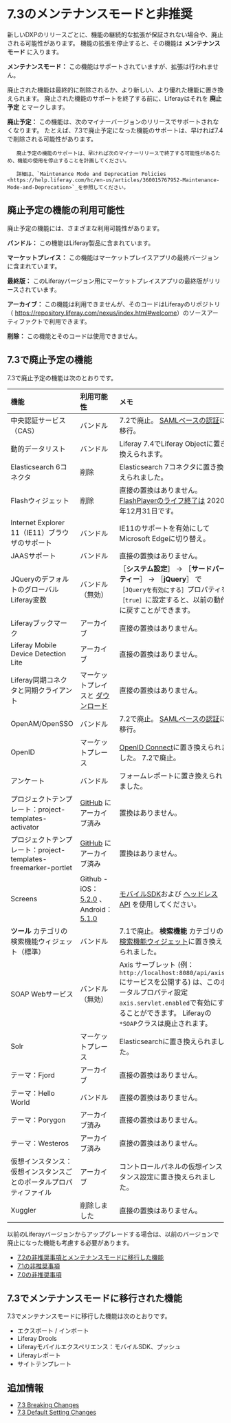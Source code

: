 # 7.3のメンテナンスモードと非推奨

新しいDXPのリリースごとに、機能の継続的な拡張が保証されない場合や、廃止される可能性があります。 機能の拡張を停止すると、その機能は **メンテナンスモード** に入ります。

**メンテナンスモード：** この機能はサポートされていますが、拡張は行われません。

廃止された機能は最終的に削除されるか、より新しい、より優れた機能に置き換えられます。 廃止された機能のサポートを終了する前に、Liferayはそれを **廃止予定** とマークします。

**廃止予定：** この機能は、次のマイナーバージョンのリリースでサポートされなくなります。 たとえば、7.3で廃止予定になった機能のサポートは、早ければ7.4で削除される可能性があります。

```{important}
   廃止予定の機能のサポートは、早ければ次のマイナーリリースで終了する可能性があるため、機能の使用を停止することを計画してください。
```

```{important}
   詳細は、`Maintenance Mode and Deprecation Policies <https://help.liferay.com/hc/en-us/articles/360015767952-Maintenance-Mode-and-Deprecation>`_を参照してください。
```

<a name="廃止予定の機能の利用可能性" />

## 廃止予定の機能の利用可能性

廃止予定の機能には、さまざまな利用可能性があります。

**バンドル：** この機能はLiferay製品に含まれています。

**マーケットプレイス：** この機能はマーケットプレイスアプリの最終バージョンに含まれています。

**最終版：** このLiferayバージョン用にマーケットプレイスアプリの最終版がリリースされています。

**アーカイブ：** この機能は利用できませんが、そのコードはLiferayのリポジトリ（ <https://repository.liferay.com/nexus/index.html#welcome>）のソースアーティファクトで利用できます。

**削除：** この機能とそのコードは使用できません。

<a name="73で廃止予定の機能" />

## 7.3で廃止予定の機能

7.3で廃止予定の機能は次のとおりです。

| 機能                                                | 利用可能性                                                                                                                                                                        | メモ                                                                                                                                                    |
|:------------------------------------------------- |:---------------------------------------------------------------------------------------------------------------------------------------------------------------------------- |:----------------------------------------------------------------------------------------------------------------------------------------------------- |
| 中央認証サービス（CAS）                                     | バンドル                                                                                                                                                                         | 7.2で廃止。 [ SAMLベースの認証](../../securing-liferay/configuring-sso/authenticating-with-saml/single-sign-on-with-saml.md)に移行。                                |
| 動的データリスト                                          | バンドル                                                                                                                                                                         | Liferay 7.4でLiferay Objectに置き換えられます。                                                                                                                  |
| Elasticsearch 6コネクタ                               | 削除                                                                                                                                                                           | Elasticsearch 7コネクタに置き換えられました。                                                                                                                        |
| Flashウィジェット                                       | 削除                                                                                                                                                                           | 直接の置換はありません。 [FlashPlayerのライフ終了は](https://www.adobe.com/products/flashplayer/end-of-life.html) 2020年12月31日です。                                          |
| Internet Explorer 11（IE11）ブラウザのサポート               | バンドル                                                                                                                                                                         | IE11のサポートを有効にしてMicrosoft Edgeに切り替え。                                                                                                                   |
| JAASサポート                                          | バンドル                                                                                                                                                                         | 直接の置換はありません。                                                                                                                                          |
| JQueryのデフォルトのグローバルLiferay変数                       | バンドル（無効）                                                                                                                                                                     | ［**システム設定**］ &rarr; ［**サードパーティー**］ &rarr; ［**jQuery**］ で`［JQueryを有効にする］`プロパティを`［true］`に設定すると、以前の動作に戻すことができます。                                                |
| Liferayブックマーク                                     | アーカイブ                                                                                                                                                                        | 直接の置換はありません。                                                                                                                                          |
| Liferay Mobile Device Detection Lite              | アーカイブ                                                                                                                                                                        | 直接の置換はありません。                                                                                                                                          |
| Liferay同期コネクタと同期クライアント                            | マーケットプレイスと [ダウンロード](https://web.liferay.com/downloads/liferay-sync)                                                                                                           | 直接の置換はありません。                                                                                                                                          |
| OpenAM/OpenSSO                                    | バンドル                                                                                                                                                                         | 7.2で廃止。 [ SAMLベースの認証](../../installation-and-upgrades/securing-liferay/configuring-sso/authenticating-with-saml/single-sign-on-with-saml.md)に移行。      |
| OpenID                                            | マーケットプレース                                                                                                                                                                    | [OpenID Connect](../../securing-liferay/configuring-sso/other-ssos/using-openid-connect.md)に置き換えられました。 7.2で廃止。                                        |
| アンケート                                             | バンドル                                                                                                                                                                         | フォームレポートに置き換えられました。                                                                                                                                   |
| プロジェクトテンプレート：project-templates-activator          | [GitHub](https://github.com/liferay/liferay-blade-cli/tree/master/extensions) にアーカイブ済み                                                                                        | 置換はありません。                                                                                                                                             |
| プロジェクトテンプレート：project-templates-freemarker-portlet | [GitHub](https://github.com/liferay/liferay-blade-cli/tree/master/extensions) にアーカイブ済み                                                                                        | 置換はありません。                                                                                                                                             |
| Screens                                           | Github - iOS： [5.2.0](https://github.com/liferay/liferay-screens/releases/tag/5.2.0) 、Android： [5.1.0](https://github.com/liferay/liferay-screens/releases/tag/5.1.0-android) | [モバイルSDK](../../../developing-applications/tooling/other-tools/mobile-sdk.md)および [ヘッドレスAPI](../../..//headless-delivery/consuming_apis.html) を使用してください。 |
| **ツール** カテゴリの検索機能ウィジェット（標準）                          | バンドル                                                                                                                                                                         | 7.1で廃止。 **検索機能** カテゴリの[検索機能ウィジェット](../../../using-search/search-pages-and-widgets/search-results/search-results.md)に置き換えられました。                           |
| SOAP Webサービス                                      | バンドル（無効）                                                                                                                                                                     | Axis サーブレット (例：`http://localhost:8080/api/axis/`にサービスを公開する) は、このポータルプロパティ設定`axis.servlet.enabled`で有効にすることができます。 Liferayの`*SOAP`クラスは廃止されます。            |
| Solr                                              | マーケットプレース                                                                                                                                                                    | Elasticsearchに置き換えられました。                                                                                                                              |
| テーマ：Fjord                                         | アーカイブ                                                                                                                                                                        | 直接の置換はありません。                                                                                                                                          |
| テーマ：Hello World                                   | バンドル                                                                                                                                                                         | 直接の置換はありません。                                                                                                                                          |
| テーマ：Porygon                                       | アーカイブ済み                                                                                                                                                                      | 直接の置換はありません。                                                                                                                                          |
| テーマ：Westeros                                      | アーカイブ済み                                                                                                                                                                      | 直接の置換はありません。                                                                                                                                          |
| 仮想インスタンス：仮想インスタンスごとのポータルプロパティファイル                 | アーカイブ                                                                                                                                                                        | コントロールパネルの仮想インスタンス設定に置き換えられました。                                                                                                                       |
| Xuggler                                           | 削除しました                                                                                                                                                                       | 直接の置換はありません。                                                                                                                                          |

以前のLiferayバージョンからアップグレードする場合は、以前のバージョンで廃止になった機能も考慮する必要があります。

* [7.2の非推奨事項とメンテナンスモードに移行した機能](./maintenance-mode-and-deprecations-in-7-2.md)
* [7.1の非推奨事項](https://help.liferay.com/hc/en-us/articles/360018403151-Digital-Experience-Platform-7-1-Deprecated-and-Removed-Items)
* [7.0の非推奨事項](https://help.liferay.com/hc/en-us/articles/360018123832-Digital-Experience-Platform-7-0-Deprecated-and-Removed-Items)

<a name="73でメンテナンスモードに移行された機能" />

## 7.3でメンテナンスモードに移行された機能

7.3でメンテナンスモードに移行した機能は次のとおりです。

* エクスポート / インポート
* Liferay Drools
* Liferayモバイルエクスペリエンス：モバイルSDK、プッシュ
* Liferayレポート
* サイトテンプレート

<a name="追加情報" />

## 追加情報

* [7.3 Breaking Changes](../../../liferay-internals/reference/7-3-breaking-changes.md)
* [7.3 Default Setting Changes](./default-setting-changes-in-7-3.md)
